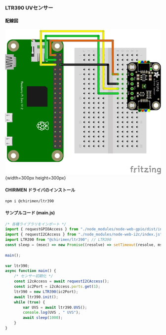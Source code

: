 ### LTR390 UVセンサー

#### 配線図

![配線図](./schematic.png "schematic"){width=300px height=300px}

#### CHIRIMEN ドライバのインストール

```shell
npm i @chirimen/ltr390
```

#### サンプルコード (main.js)

```javascript
/* 各種ライブラリをインポート */
import { requestGPIOAccess } from "./node_modules/node-web-gpio/dist/index.js"; // WebGPIO
import { requestI2CAccess } from "./node_modules/node-web-i2c/index.js"; // WebI2C
import LTR390 from "@chirimen/ltr390"; // LTR390
const sleep = (msec) => new Promise((resolve) => setTimeout(resolve, msec));

main();

var ltr390;
async function main() {
	/* センサー初期化 */
	const i2cAccess = await requestI2CAccess();
	const ic2Port = i2cAccess.ports.get(1);
	ltr390 = new LTR390(ic2Port);
	await ltr390.init();
	while (true) {
		var UVS = await ltr390.UVS();
		console.log(UVS , " UVS");
		await sleep(1000);
	}
}
```
